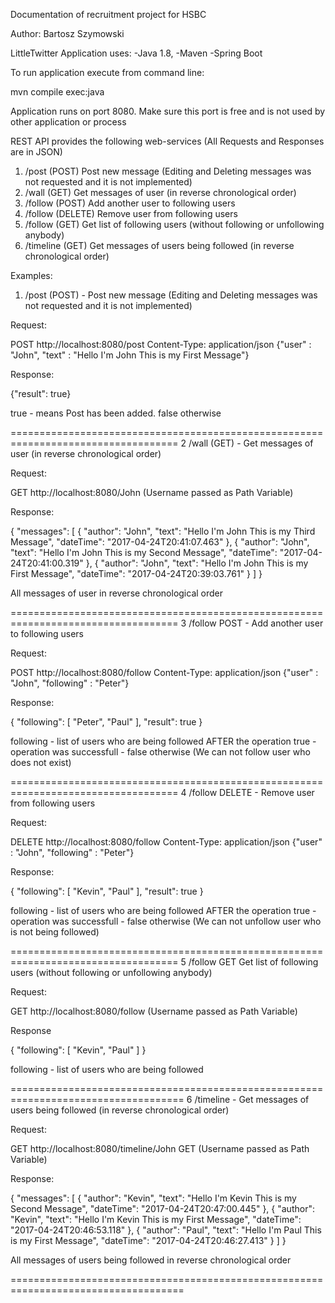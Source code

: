 Documentation of recruitment project for HSBC

Author: Bartosz Szymowski

LittleTwitter Application uses:
-Java 1.8, 
-Maven
-Spring Boot

To run application execute from command line:

mvn compile exec:java

Application runs on port 8080. Make sure this port is free and is not used by other application or process

REST API provides the following web-services  (All Requests and Responses are in JSON)

1. /post (POST) Post new message (Editing and Deleting messages was not requested and it is not implemented)
2. /wall (GET) Get messages of user (in reverse chronological order)
3. /follow (POST) Add another user to following users
4. /follow (DELETE) Remove user from following users
5. /follow (GET) Get list of following users (without following or unfollowing anybody)
6. /timeline (GET) Get messages of users being followed (in reverse chronological order)


Examples:

1. /post (POST) - Post new message (Editing and Deleting messages was not requested and it is not implemented)

Request:

POST http://localhost:8080/post
Content-Type: application/json
{"user" : "John", "text" : "Hello I'm John This is my First Message"}

Response:

{"result": true}

true - means Post has been added. false otherwise

===================================================================================
2  /wall (GET) - Get messages of user (in reverse chronological order)

Request:

GET http://localhost:8080/John  (Username passed as Path Variable)

Response:

{
  "messages": [
    {
      "author": "John",
      "text": "Hello I'm John This is my Third Message",
      "dateTime": "2017-04-24T20:41:07.463"
    },
    {
      "author": "John",
      "text": "Hello I'm John This is my Second Message",
      "dateTime": "2017-04-24T20:41:00.319"
    },
    {
      "author": "John",
      "text": "Hello I'm John This is my First Message",
      "dateTime": "2017-04-24T20:39:03.761"
    }
  ]
}

All messages of user in reverse chronological order

===================================================================================
3 /follow POST - Add another user to following users

Request:

POST http://localhost:8080/follow
Content-Type: application/json
{"user" : "John", "following" : "Peter"}

Response:

{
  "following": [
    "Peter",
    "Paul"
  ],
  "result": true
}

following - list of users who are being followed AFTER the operation
true - operation was successfull - false otherwise (We can not follow user who does not exist)

===================================================================================
4 /follow DELETE - Remove user from following users

Request:

DELETE http://localhost:8080/follow
Content-Type: application/json
{"user" : "John", "following" : "Peter"}

Response:

{
  "following": [
    "Kevin",
    "Paul"
  ],
  "result": true
}

following - list of users who are being followed AFTER the operation
true - operation was successfull - false otherwise (We can not unfollow user who is not being followed)

===================================================================================
5 /follow GET  Get list of following users (without following or unfollowing anybody)

Request:

GET http://localhost:8080/follow  (Username passed as Path Variable)

Response

{
  "following": [
    "Kevin",
    "Paul"
  ]
}

following - list of users who are being followed

====================================================================================
6  /timeline - Get messages of users being followed (in reverse chronological order)

Request:

GET http://localhost:8080/timeline/John  GET (Username passed as Path Variable)

Response:

{
  "messages": [
    {
      "author": "Kevin",
      "text": "Hello I'm Kevin This is my Second Message",
      "dateTime": "2017-04-24T20:47:00.445"
    },
    {
      "author": "Kevin",
      "text": "Hello I'm Kevin This is my First Message",
      "dateTime": "2017-04-24T20:46:53.118"
    },
    {
      "author": "Paul",
      "text": "Hello I'm Paul This is my First Message",
      "dateTime": "2017-04-24T20:46:27.413"
    }
  ]
}


All messages of users being followed in reverse chronological order

====================================================================================

